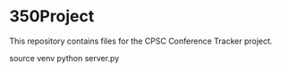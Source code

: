 350Project
==========

This repository contains files for the CPSC Conference Tracker project.


source venv
python server.py
